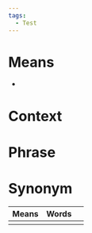```yaml
---
tags:
  - Test
---
```

# Means

- 
# Context

# Phrase

# Synonym
| Means | Words |     |
| ----- | ----- | --- |
|       |       |     |
